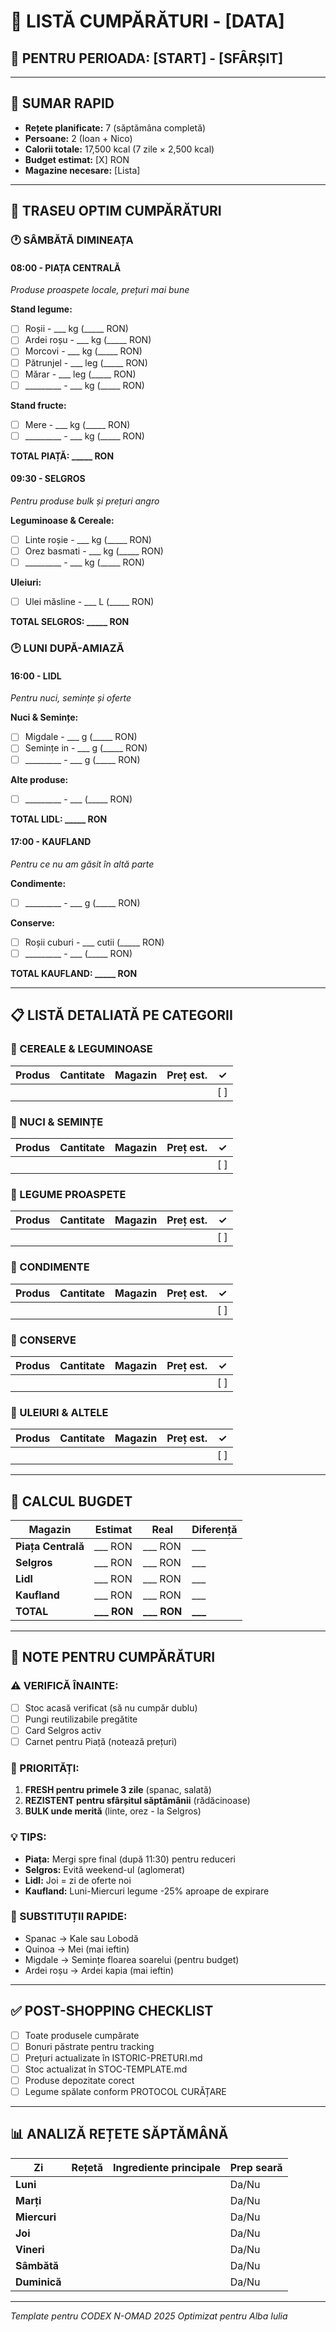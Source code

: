 # 🛒 LISTĂ CUMPĂRĂTURI - [DATA]

## 📅 PENTRU PERIOADA: [START] - [SFÂRȘIT]

---

## 🎯 SUMAR RAPID

- **Rețete planificate:** 7 (săptămâna completă)
- **Persoane:** 2 (Ioan + Nico)
- **Calorii totale:** 17,500 kcal (7 zile × 2,500 kcal)
- **Budget estimat:** [X] RON
- **Magazine necesare:** [Lista]

---

## 📍 TRASEU OPTIM CUMPĂRĂTURI

### 🕐 SÂMBĂTĂ DIMINEAȚA

#### **08:00 - PIAȚA CENTRALĂ**
*Produse proaspete locale, prețuri mai bune*

**Stand legume:**
- [ ] Roșii - ___ kg (_____ RON)
- [ ] Ardei roșu - ___ kg (_____ RON)
- [ ] Morcovi - ___ kg (_____ RON)
- [ ] Pătrunjel - ___ leg (_____ RON)
- [ ] Mărar - ___ leg (_____ RON)
- [ ] _________ - ___ kg (_____ RON)

**Stand fructe:**
- [ ] Mere - ___ kg (_____ RON)
- [ ] _________ - ___ kg (_____ RON)

**TOTAL PIAȚĂ: _____ RON**

#### **09:30 - SELGROS**
*Pentru produse bulk și prețuri angro*

**Leguminoase & Cereale:**
- [ ] Linte roșie - ___ kg (_____ RON)
- [ ] Orez basmati - ___ kg (_____ RON)
- [ ] _________ - ___ kg (_____ RON)

**Uleiuri:**
- [ ] Ulei măsline - ___ L (_____ RON)

**TOTAL SELGROS: _____ RON**

### 🕑 LUNI DUPĂ-AMIAZĂ

#### **16:00 - LIDL**
*Pentru nuci, semințe și oferte*

**Nuci & Semințe:**
- [ ] Migdale - ___ g (_____ RON)
- [ ] Semințe in - ___ g (_____ RON)
- [ ] _________ - ___ g (_____ RON)

**Alte produse:**
- [ ] _________ - ___ (_____ RON)

**TOTAL LIDL: _____ RON**

#### **17:00 - KAUFLAND**
*Pentru ce nu am găsit în altă parte*

**Condimente:**
- [ ] _________ - ___ g (_____ RON)

**Conserve:**
- [ ] Roșii cuburi - ___ cutii (_____ RON)
- [ ] _________ - ___ (_____ RON)

**TOTAL KAUFLAND: _____ RON**

---

## 📋 LISTĂ DETALIATĂ PE CATEGORII

### 🌾 CEREALE & LEGUMINOASE
| Produs | Cantitate | Magazin | Preț est. | ✓ |
|--------|-----------|---------|-----------|---|
| | | | | [ ] |

### 🥜 NUCI & SEMINȚE  
| Produs | Cantitate | Magazin | Preț est. | ✓ |
|--------|-----------|---------|-----------|---|
| | | | | [ ] |

### 🥬 LEGUME PROASPETE
| Produs | Cantitate | Magazin | Preț est. | ✓ |
|--------|-----------|---------|-----------|---|
| | | | | [ ] |

### 🧂 CONDIMENTE
| Produs | Cantitate | Magazin | Preț est. | ✓ |
|--------|-----------|---------|-----------|---|
| | | | | [ ] |

### 🥫 CONSERVE
| Produs | Cantitate | Magazin | Preț est. | ✓ |
|--------|-----------|---------|-----------|---|
| | | | | [ ] |

### 🍶 ULEIURI & ALTELE
| Produs | Cantitate | Magazin | Preț est. | ✓ |
|--------|-----------|---------|-----------|---|
| | | | | [ ] |

---

## 🧮 CALCUL BUGDET

| Magazin | Estimat | Real | Diferență |
|---------|---------|------|-----------|
| **Piața Centrală** | ___ RON | ___ RON | ___ |
| **Selgros** | ___ RON | ___ RON | ___ |
| **Lidl** | ___ RON | ___ RON | ___ |
| **Kaufland** | ___ RON | ___ RON | ___ |
| **TOTAL** | **___ RON** | **___ RON** | **___** |

---

## 📝 NOTE PENTRU CUMPĂRĂTURI

### ⚠️ VERIFICĂ ÎNAINTE:
- [ ] Stoc acasă verificat (să nu cumpăr dublu)
- [ ] Pungi reutilizabile pregătite
- [ ] Card Selgros activ
- [ ] Carnet pentru Piață (notează prețuri)

### 🎯 PRIORITĂȚI:
1. **FRESH pentru primele 3 zile** (spanac, salată)
2. **REZISTENT pentru sfârșitul săptămânii** (rădăcinoase)
3. **BULK unde merită** (linte, orez - la Selgros)

### 💡 TIPS:
- **Piața:** Mergi spre final (după 11:30) pentru reduceri
- **Selgros:** Evită weekend-ul (aglomerat)
- **Lidl:** Joi = zi de oferte noi
- **Kaufland:** Luni-Miercuri legume -25% aproape de expirare

### 🔄 SUBSTITUȚII RAPIDE:
- Spanac → Kale sau Lobodă
- Quinoa → Mei (mai ieftin)
- Migdale → Semințe floarea soarelui (pentru budget)
- Ardei roșu → Ardei kapia (mai ieftin)

---

## ✅ POST-SHOPPING CHECKLIST

- [ ] Toate produsele cumpărate
- [ ] Bonuri păstrate pentru tracking
- [ ] Prețuri actualizate în ISTORIC-PRETURI.md
- [ ] Stoc actualizat în STOC-TEMPLATE.md
- [ ] Produse depozitate corect
- [ ] Legume spălate conform PROTOCOL CURĂȚARE

---

## 📊 ANALIZĂ REȚETE SĂPTĂMÂNĂ

| Zi | Rețetă | Ingrediente principale | Prep seară |
|----|--------|------------------------|------------|
| **Luni** | | | Da/Nu |
| **Marți** | | | Da/Nu |
| **Miercuri** | | | Da/Nu |
| **Joi** | | | Da/Nu |
| **Vineri** | | | Da/Nu |
| **Sâmbătă** | | | Da/Nu |
| **Duminică** | | | Da/Nu |

---

*Template pentru CODEX N-OMAD 2025*
*Optimizat pentru Alba Iulia*
